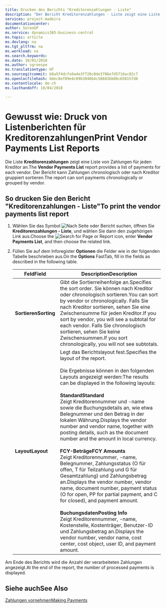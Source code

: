 ```yaml
---
title: Drucken des Berichts "Kreditorenzahlungen - Liste"
description: "Der Bericht Kreditorenzahlungen - Liste zeigt eine Liste von Zahlungen für jeden Kreditor an. Der Bericht kann Zahlungen chronologisch oder nach Kreditor gruppiert sortieren."
services: project-madeira
documentationcenter: 
author: SorenGP
ms.service: dynamics365-business-central
ms.topic: article
ms.devlang: na
ms.tgt_pltfrm: na
ms.workload: na
ms.search.keywords: 
ms.date: 10/01/2018
ms.author: sgroespe
ms.translationtype: HT
ms.sourcegitcommit: b8a5f4dcfa9a4e3f728c8de3786e7d5716ac82c7
ms.openlocfilehash: bdec8ef89e4c09b3046b4c58683bb86c65815fd8
ms.contentlocale: de-ch
ms.lasthandoff: 10/04/2018

---
```

# <a name="print-vendor-payments-list-reports"></a><span data-ttu-id="705ba-104">Gewusst wie: Druck von Listenberichten für Kreditorenzahlungen</span><span class="sxs-lookup"><span data-stu-id="705ba-104">Print Vendor Payments List Reports</span></span>
<span data-ttu-id="705ba-105">Die Liste **Kreditorenzahlungen** zeigt eine Liste von Zahlungen für jeden Kreditor an.</span><span class="sxs-lookup"><span data-stu-id="705ba-105">The **Vendor Payments List** report provides a list of payments for each vendor.</span></span> <span data-ttu-id="705ba-106">Der Bericht kann Zahlungen chronologisch oder nach Kreditor gruppiert sortieren.</span><span class="sxs-lookup"><span data-stu-id="705ba-106">The report can sort payments chronologically or grouped by vendor.</span></span>  

## <a name="to-print-the-vendor-payments-list-report"></a><span data-ttu-id="705ba-107">So drucken Sie den Bericht "Kreditorenzahlungen - Liste"</span><span class="sxs-lookup"><span data-stu-id="705ba-107">To print the vendor payments list report</span></span>  

1.  <span data-ttu-id="705ba-108">Wählen Sie das Symbol ![Nach Seite oder Bericht suchen](../../media/ui-search/search_small.png "Nach Seite oder Bericht suchen"), öffnen Sie **Kreditorenzahlungen - Liste**, und wählen Sie dann den zugehörigen Link aus.</span><span class="sxs-lookup"><span data-stu-id="705ba-108">Choose the ![Search for Page or Report](../../media/ui-search/search_small.png "Search for Page or Report icon") icon, enter **Vendor Payments List**, and then choose the related link.</span></span>  
2.  <span data-ttu-id="705ba-109">Füllen Sie auf dem Inforegister **Optionen** die Felder wie in der folgenden Tabelle beschrieben aus.</span><span class="sxs-lookup"><span data-stu-id="705ba-109">On the **Options** FastTab, fill in the fields as described in the following table.</span></span>  

    |<span data-ttu-id="705ba-110">Feld</span><span class="sxs-lookup"><span data-stu-id="705ba-110">Field</span></span>|<span data-ttu-id="705ba-111">Description</span><span class="sxs-lookup"><span data-stu-id="705ba-111">Description</span></span>|  
    |---------------------------------|---------------------------------------|  
    |<span data-ttu-id="705ba-112">**Sortieren**</span><span class="sxs-lookup"><span data-stu-id="705ba-112">**Sorting**</span></span>|<span data-ttu-id="705ba-113">Gibt die Sortierreihenfolge an.</span><span class="sxs-lookup"><span data-stu-id="705ba-113">Specifies the sort order.</span></span> <span data-ttu-id="705ba-114">Sie können nach Kreditor oder chronologisch sortieren.</span><span class="sxs-lookup"><span data-stu-id="705ba-114">You can sort by vendor or chronologically.</span></span> <span data-ttu-id="705ba-115">Falls Sie nach Kreditor sortieren, sehen Sie eine Zwischensumme für jeden Kreditor.</span><span class="sxs-lookup"><span data-stu-id="705ba-115">If you sort by vendor, you will see a subtotal for each vendor.</span></span> <span data-ttu-id="705ba-116">Falls Sie chronologisch sortieren, sehen Sie keine Zwischensummen.</span><span class="sxs-lookup"><span data-stu-id="705ba-116">If you sort chronologically, you will not see subtotals.</span></span>|  
    |<span data-ttu-id="705ba-117">**Layout**</span><span class="sxs-lookup"><span data-stu-id="705ba-117">**Layout**</span></span>|<span data-ttu-id="705ba-118">Legt das Berichtslayout fest.</span><span class="sxs-lookup"><span data-stu-id="705ba-118">Specifies the layout of the report.</span></span><br /><br /> <span data-ttu-id="705ba-119">Die Ergebnisse können in den folgenden Layouts angezeigt werden:</span><span class="sxs-lookup"><span data-stu-id="705ba-119">The results can be displayed in the following layouts:</span></span><br /><br /> <span data-ttu-id="705ba-120">**Standard**</span><span class="sxs-lookup"><span data-stu-id="705ba-120">**Standard**</span></span><br /> <span data-ttu-id="705ba-121">Zeigt Kreditorennummer und -name sowie die Buchungsdetails an, wie etwa Belegnummer und den Betrag in der lokalen Währung.</span><span class="sxs-lookup"><span data-stu-id="705ba-121">Displays the vendor number and vendor name, together with posting details, such as the document number and the amount in local currency.</span></span><br /><br /> <span data-ttu-id="705ba-122">**FCY-Beträge**</span><span class="sxs-lookup"><span data-stu-id="705ba-122">**FCY Amounts**</span></span><br /> <span data-ttu-id="705ba-123">Zeigt Kreditorennummer, -name, Belegnummer, Zahlungsstatus (O für offen, T für Teilzahlung und G für Gesamtzahlung) und Zahlungsbetrag an.</span><span class="sxs-lookup"><span data-stu-id="705ba-123">Displays the vendor number, vendor name, document number, payment status (O for open, PP for partial payment, and C for closed), and payment amount.</span></span><br /><br /> <span data-ttu-id="705ba-124">**Buchungsdaten**</span><span class="sxs-lookup"><span data-stu-id="705ba-124">**Posting Info**</span></span><br /> <span data-ttu-id="705ba-125">Zeigt Kreditorennummer, -name, Kostenstelle, Kostenträger, Benutzer-ID und Zahlungsbetrag an.</span><span class="sxs-lookup"><span data-stu-id="705ba-125">Displays the vendor number, vendor name, cost center, cost object, user ID, and payment amount.</span></span>|  

 <span data-ttu-id="705ba-126">Am Ende des Berichts wird die Anzahl der verarbeiteten Zahlungen angezeigt.</span><span class="sxs-lookup"><span data-stu-id="705ba-126">At the end of the report, the number of processed payments is displayed.</span></span>  

## <a name="see-also"></a><span data-ttu-id="705ba-127">Siehe auch</span><span class="sxs-lookup"><span data-stu-id="705ba-127">See Also</span></span>  
[<span data-ttu-id="705ba-128">Zahlungen vornehmen</span><span class="sxs-lookup"><span data-stu-id="705ba-128">Making Payments</span></span>](../../payables-make-payments.md)

